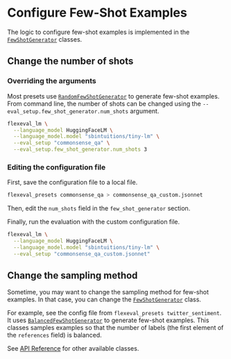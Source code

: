# Configure Few-Shot Examples

The logic to configure few-shot examples is implemented in the [`FewShotGenerator`](../api_reference/FewShotGenerator.md) classes.

## Change the number of shots

### Overriding the arguments

Most presets use [`RandomFewShotGenerator`](../api_reference/FewShotGenerator.md/#flexeval.core.few_shot_generator.rand.RandomFewShotGenerator) to generate few-shot examples.
From command line, the number of shots can be changed using the `--eval_setup.few_shot_generator.num_shots` argument.

```bash
flexeval_lm \
  --language_model HuggingFaceLM \
  --language_model.model "sbintuitions/tiny-lm" \
  --eval_setup "commonsense_qa" \
  --eval_setup.few_shot_generator.num_shots 3
```

### Editing the configuration file

First, save the configuration file to a local file.

```bash
flexeval_presets commonsense_qa > commonsense_qa_custom.jsonnet
```

Then, edit the `num_shots` field in the `few_shot_generator` section.

Finally, run the evaluation with the custom configuration file.

```bash
flexeval_lm \
  --language_model HuggingFaceLM \
  --language_model.model "sbintuitions/tiny-lm" \
  --eval_setup "commonsense_qa_custom.jsonnet" 
```

## Change the sampling method

Sometime, you may want to change the sampling method for few-shot examples.
In that case, you can change the [`FewShotGenerator`](../api_reference/FewShotGenerator.md) class.

For example, see the config file from `flexeval_presets twitter_sentiment`.
It uses [`BalancedFewShotGenerator`](../api_reference/FewShotGenerator.md/#flexeval.core.few_shot_generator.balanced.BalancedFewShotGenerator) to generate few-shot examples.
This classes samples examples so that the number of labels (the first element of the `references` field) is balanced.

See [API Reference](../api_reference/FewShotGenerator.md) for other available classes.
